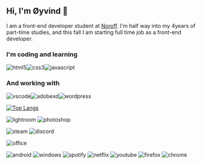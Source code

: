 ## Hi, I'm Øyvind 👋

I am a front-end developer student at <a href="http://www.noroff.no">Noroff</a>. I'm half way into my 4years of part-time studies, and this fall I am starting full time job as a front-end developer.

### I'm coding and learning 
![html5](https://img.shields.io/badge/HTML5-E34F26?style=for-the-badge&logo=html5&logoColor=white)![css3](https://img.shields.io/badge/CSS3-1572B6?style=for-the-badge&logo=css3&logoColor=white)![javascript](https://img.shields.io/badge/JavaScript-323330?style=for-the-badge&logo=javascript&logoColor=F7DF1E)

### And working with 
![vscode](https://img.shields.io/badge/Visual_Studio_Code-0078D4?style=for-the-badge&logo=visual%20studio%20code&logoColor=white)![adobexd](https://img.shields.io/badge/Adobe%20XD-470137?style=for-the-badge&logo=Adobe%20XD&logoColor=#FF61F6)![wordpress](https://img.shields.io/badge/Wordpress-21759B?style=for-the-badge&logo=wordpress&logoColor=white)


[![Top Langs](https://github-readme-stats.vercel.app/api/top-langs/?username=oyhub&theme=city_lights&layout=compact)](https://github.com/anuraghazra/github-readme-stats)



![lightroom](https://img.shields.io/badge/Adobe%20Lightroom-31A8FF?style=for-the-badge&logo=Adobe%20Lightroom&logoColor=white)
![photoshop](https://img.shields.io/badge/Adobe%20Photoshop-31A8FF?style=for-the-badge&logo=Adobe%20Photoshop&logoColor=black)


![steam](https://img.shields.io/badge/Steam-000000?style=for-the-badge&logo=steam&logoColor=white)
![discord](https://img.shields.io/badge/Discord-5865F2?style=for-the-badge&logo=discord&logoColor=white)





![office](https://img.shields.io/badge/Microsoft_Office-D83B01?style=for-the-badge&logo=microsoft-office&logoColor=white)

![android](https://img.shields.io/badge/Android-3DDC84?style=for-the-badge&logo=android&logoColor=white)
	![windows](https://img.shields.io/badge/Windows-0078D6?style=for-the-badge&logo=windows&logoColor=white)
![spotify](https://img.shields.io/badge/Spotify-1ED760?&style=for-the-badge&logo=spotify&logoColor=white)
![netflix](https://img.shields.io/badge/Netflix-E50914?style=for-the-badge&logo=netflix&logoColor=white)
![youtube](https://img.shields.io/badge/YouTube-FF0000?style=for-the-badge&logo=youtube&logoColor=white)
![firefox](https://img.shields.io/badge/Firefox_Browser-FF7139?style=for-the-badge&logo=Firefox-Browser&logoColor=white)
![chrome](https://img.shields.io/badge/Google_chrome-4285F4?style=for-the-badge&logo=Google-chrome&logoColor=white)

